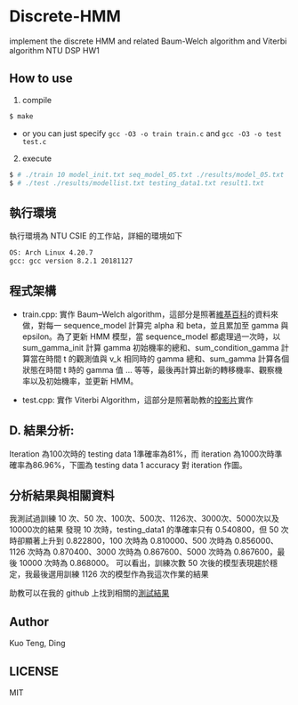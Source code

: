 # Discrete-HMM
implement the discrete HMM and related Baum-Welch algorithm and Viterbi algorithm NTU DSP HW1

## How to use
1. compile
```sh
$ make
```
   - or you can just specify `gcc -O3 -o train train.c` and `gcc -O3 -o test test.c`

2. execute
```sh
$ # ./train 10 model_init.txt seq_model_05.txt ./results/model_05.txt
$ # ./test ./results/modellist.txt testing_data1.txt result1.txt
```

## 執行環境

執行環境為 NTU CSIE 的工作站，詳細的環境如下
```sh
OS: Arch Linux 4.20.7
gcc: gcc version 8.2.1 20181127
```

## 程式架構

- train.cpp:
實作 Baum–Welch algorithm，這部分是照著[維基百科](https://en.wikipedia.org/wiki/Baum%E2%80%93Welch_algorithm)的資料來做，對每一 sequence_model 計算完 alpha 和 beta，並且累加至 gamma 與 epsilon。為了更新 HMM 模型，當 sequence_model 都處理過一次時，以 sum_gamma_init 計算 gamma 初始機率的總和、sum_condition_gamma 計算當在時間 t 的觀測值與 v_k 相同時的 gamma 總和、sum_gamma 計算各個狀態在時間 t 時的 gamma 值 ... 等等，最後再計算出新的轉移機率、觀察機率以及初始機率，並更新 HMM。

- test.cpp:
實作 Viterbi Algorithm，這部分是照著助教的[投影片](http://speech.ee.ntu.edu.tw/DSP2019Spring/hw1/dsp_hw1.pdf)實作

## D. 結果分析:
Iteration 為100次時的 testing data 1準確率為81%，而 iteration 為1000次時準 確率為86.96%，下圖為 testing data 1 accuracy 對 iteration 作圖。

## 分析結果與相關資料
我測試過訓練 10 次、50 次、100次、500次、1126次、3000次、5000次以及10000次的結果
發現 10 次時，testing_data1 的準確率只有 0.540800，但 50 次時卻顯著上升到 0.822800，100 次時為 0.810000、500 次時為 0.856000、1126 次時為 0.870400、3000 次時為 0.867600、5000 次時為 0.867600，最後 10000 次時為 0.868000。
可以看出，訓練次數 50 次後的模型表現趨於穩定，我最後選用訓練 1126 次的模型作為我這次作業的結果


助教可以在我的 github 上找到相關的[測試結果](https://github.com/rapirent/Discrete-HMM/tree/master/c_cpp/results)



## Author
Kuo Teng, Ding

## LICENSE
MIT
